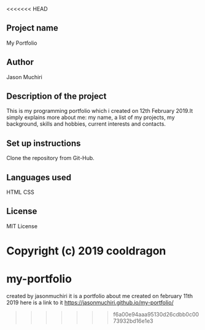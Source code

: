 <<<<<<< HEAD
## Project name ##
My Portfolio
## Author ##
Jason Muchiri
## Description of the project ##
This is my programming portfolio which i created on 12th February 2019.It simply explains more about me: my name, a list of my projects, my background, skills and hobbies, current interests and contacts.
## Set up instructions ##
Clone the repository from Git-Hub.
## Languages used ##
HTML
CSS 
## License ##
MIT License

Copyright (c) 2019 cooldragon
=======
# my-portfolio
created by jasonmuchiri
it is a portfolio about me 
created on february 11th 2019
here is a link to it https://jasonmuchiri.github.io/my-portfolio/
>>>>>>> f6a00e94aaa95130d26cdbb0c0073932bd16e1e3
